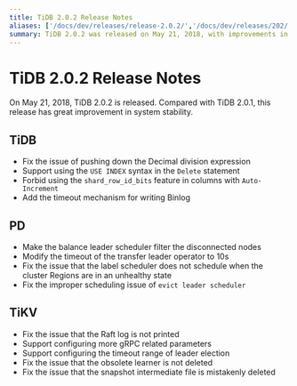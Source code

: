 ```yaml
---
title: TiDB 2.0.2 Release Notes
aliases: ['/docs/dev/releases/release-2.0.2/','/docs/dev/releases/202/']
summary: TiDB 2.0.2 was released on May 21, 2018, with improvements in system stability. The release includes fixes for Decimal division expression, support for `USE INDEX` syntax in `Delete` statement, and timeout mechanism for writing Binlog in TiDB. PD now filters disconnected nodes in balance leader scheduler, modifies transfer leader operator timeout, and fixes scheduling issues. TiKV fixes Raft log printing, supports configuring gRPC parameters, leader election timeout range, and resolves snapshot intermediate file deletion issue.
---
```


# TiDB 2.0.2 Release Notes

On May 21, 2018, TiDB 2.0.2 is released. Compared with TiDB 2.0.1, this release has great improvement in system stability.

## TiDB

- Fix the issue of pushing down the Decimal division expression
- Support using the `USE INDEX` syntax in the `Delete` statement
- Forbid using the `shard_row_id_bits` feature in columns with `Auto-Increment`
- Add the timeout mechanism for writing Binlog

## PD

- Make the balance leader scheduler filter the disconnected nodes
- Modify the timeout of the transfer leader operator to 10s
- Fix the issue that the label scheduler does not schedule when the cluster Regions are in an unhealthy state
- Fix the improper scheduling issue of `evict leader scheduler`

## TiKV

- Fix the issue that the Raft log is not printed
- Support configuring more gRPC related parameters
- Support configuring the timeout range of leader election
- Fix the issue that the obsolete learner is not deleted
- Fix the issue that the snapshot intermediate file is mistakenly deleted